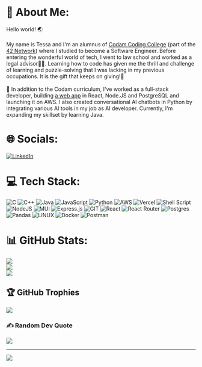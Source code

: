 # 💫 About Me:
Hello world! 🌏<br><br>My name is Tessa and I'm an alumnus of [Codam Coding College](https://www.codam.nl/en/about-codam) (part of the [42 Network](https://www.42network.org/)) where I studied to become a Software Engineer. Before entering the wonderful world of tech, I went to law school and worked as a legal advisor👩‍⚖️. Learning how to code has given me the thrill and challenge of learning and puzzle-solving that I was lacking in my previous occupations. It is the gift that keeps on giving!🎁<br><br> 🔭 In addition to the Codam curriculum, I've worked as a full-stack developer, building [a web app](https://app.web3circleoftrust.com/) in React, Node.JS and PostgreSQL and launching it on AWS. I also created conversational AI chatbots in Python by integrating various AI tools in my job as AI developer. Currently, I'm expanding my skillset by learning Java.
# 🌐 Socials:
[![LinkedIn](https://img.shields.io/badge/LinkedIn-%230077B5.svg?logo=linkedin&logoColor=white)](https://linkedin.com/in/tessa-clement) 

# 💻 Tech Stack:
![C](https://img.shields.io/badge/c-%2300599C.svg?style=for-the-badge&logo=c&logoColor=white) ![C++](https://img.shields.io/badge/c++-%2300599C.svg?style=for-the-badge&logo=c%2B%2B&logoColor=white) ![Java](https://img.shields.io/badge/java-%23ED8B00.svg?style=for-the-badge&logo=java&logoColor=white) ![JavaScript](https://img.shields.io/badge/javascript-%23323330.svg?style=for-the-badge&logo=javascript&logoColor=%23F7DF1E) ![Python](https://img.shields.io/badge/python-3670A0?style=for-the-badge&logo=python&logoColor=ffdd54) ![AWS](https://img.shields.io/badge/AWS-%23FF9900.svg?style=for-the-badge&logo=amazon-aws&logoColor=white) ![Vercel](https://img.shields.io/badge/vercel-%23000000.svg?style=for-the-badge&logo=vercel&logoColor=white) ![Shell Script](https://img.shields.io/badge/shell_script-%23121011.svg?style=for-the-badge&logo=gnu-bash&logoColor=white) ![NodeJS](https://img.shields.io/badge/node.js-6DA55F?style=for-the-badge&logo=node.js&logoColor=white) ![MUI](https://img.shields.io/badge/MUI-%230081CB.svg?style=for-the-badge&logo=material-ui&logoColor=white) ![Express.js](https://img.shields.io/badge/express.js-%23404d59.svg?style=for-the-badge&logo=express&logoColor=%2361DAFB) ![GIT](https://img.shields.io/badge/Git-fc6d26?style=for-the-badge&logo=git&logoColor=white) ![React](https://img.shields.io/badge/react-%2320232a.svg?style=for-the-badge&logo=react&logoColor=%2361DAFB) ![React Router](https://img.shields.io/badge/React_Router-CA4245?style=for-the-badge&logo=react-router&logoColor=white) ![Postgres](https://img.shields.io/badge/postgres-%23316192.svg?style=for-the-badge&logo=postgresql&logoColor=white)  ![Pandas](https://img.shields.io/badge/pandas-%23150458.svg?style=for-the-badge&logo=pandas&logoColor=white) ![LINUX](https://img.shields.io/badge/Linux-FCC624?style=for-the-badge&logo=linux&logoColor=black) ![Docker](https://img.shields.io/badge/docker-%230db7ed.svg?style=for-the-badge&logo=docker&logoColor=white)  ![Postman](https://img.shields.io/badge/Postman-FF6C37?style=for-the-badge&logo=postman&logoColor=white) 

# 📊 GitHub Stats:
![](https://github-readme-stats.vercel.app/api/top-langs/?username=DelicaTessa&theme=default&hide_border=false&include_all_commits=true&count_private=true&layout=compact&hide=roff,swift,PHP,HTML,Makefile,CSS&langs_count=12)<br/>
![](https://github-readme-stats.vercel.app/api?username=DelicaTessa&theme=default&hide_border=false&include_all_commits=true&count_private=true)<br/>
![](https://github-readme-streak-stats.herokuapp.com/?user=DelicaTessa&theme=default&hide_border=false)

## 🏆 GitHub Trophies
![](https://github-profile-trophy.vercel.app/?username=DelicaTessa&theme=flat&no-frame=true&no-bg=false&margin-w=4)

### ✍️ Random Dev Quote
![](https://quotes-github-readme.vercel.app/api?type=vetical&theme=radical)

---
[![](https://visitcount.itsvg.in/api?id=DelicaTessa&icon=2&color=0)](https://visitcount.itsvg.in)

<!-- Proudly created with GPRM ( https://gprm.itsvg.in ) -->
